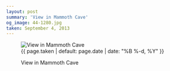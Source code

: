 ```yaml
---
layout: post
summary: 'View in Mammoth Cave'
og_image: 44-1280.jpg
taken: September 4, 2013
---
```


<figure class="post">
<img alt="View in Mammoth Cave" sizes="(min-width: 700px) 50vw, calc(100vw - 2rem)" src="{{ site.assets_url }}/44-640.jpg" srcset="{{ site.assets_url }}/44-1280.jpg 1280w, {{ site.assets_url }}/44-960.jpg 960w, {{ site.assets_url }}/44-640.jpg 640w, {{ site.assets_url }}/44-320.jpg 320w"/>
<figcaption>
<time>{{ page.taken | default: page.date | date: "%B %-d, %Y" }}</time>
<p>View in Mammoth Cave</p>
</figcaption>
</figure>
